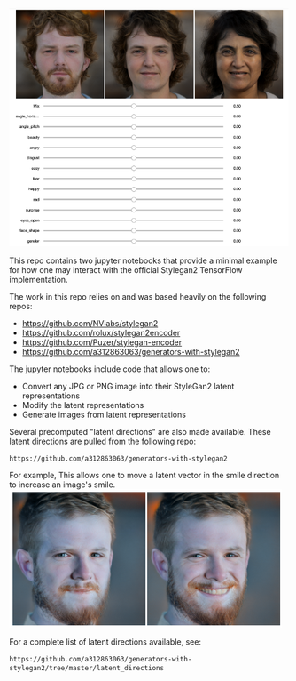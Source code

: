
![Demo Image](./docs/stylegan2_playground.png)

This repo contains two jupyter notebooks that provide a minimal example for how one may interact with the official Stylegan2 TensorFlow implementation.

The work in this repo relies on and was based heavily on the following repos:
- https://github.com/NVlabs/stylegan2
- https://github.com/rolux/stylegan2encoder
- https://github.com/Puzer/stylegan-encoder
- https://github.com/a312863063/generators-with-stylegan2


The jupyter notebooks include code that allows one to:
- Convert any JPG or PNG image into their StyleGan2 latent representations
- Modify the latent representations
- Generate images from latent representations


Several precomputed "latent directions" are also made available.
These latent directions are pulled from the following repo:
```
https://github.com/a312863063/generators-with-stylegan2
```
For example, This allows one to move a latent vector in the smile direction to increase an image's smile.
![Latent Direction Image](./docs/stylegan2_latent_dir.png)


For a complete list of latent directions available, see:
```
https://github.com/a312863063/generators-with-stylegan2/tree/master/latent_directions
```

